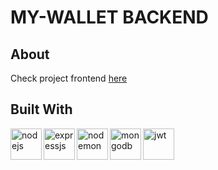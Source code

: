 # MY-WALLET BACKEND

## About

Check project frontend [here](https://github.com/williameiji/my-wallet-frontend)

## Built With

<img align="left" alt="nodejs" width="50px" src="https://user-images.githubusercontent.com/86417618/176681309-68f060af-d966-44b1-9fa6-486ed2248bad.svg" />
<img align="left" alt="expressjs" width="50px" src="https://user-images.githubusercontent.com/86417618/176681476-9f13d771-9818-463b-8797-8fc66ddfe9c8.svg" />
<img align="left" alt="nodemon" width="50px" src="https://user-images.githubusercontent.com/86417618/176682681-ab9eea39-7652-451a-8808-e05715c3fdc8.svg" />
<img align="left" alt="mongodb" width="50px" src="https://user-images.githubusercontent.com/86417618/176682888-ff8a4d6a-2f3a-4f55-9e39-dcac0ed10371.svg" />
<img align="left" alt="jwt" width="50px" src="https://user-images.githubusercontent.com/86417618/179514509-3c127ae8-9ade-4829-9b33-5fa1dfeb674e.svg" />

